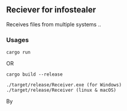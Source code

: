 ## Reciever for infostealer

Receives files from multiple systems ..

### Usages

```
cargo run
```
OR
```
cargo build --release

./target/release/Receiver.exe (for Windows)
./target/release/Receiver (linux & macOS)
```

By
